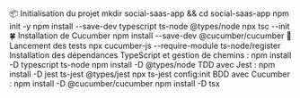 📦 Initialisation du projet
mkdir social-saas-app && cd social-saas-app
npm init -y
npm install --save-dev typescript ts-node @types/node
npx tsc --init
🍀 Installation de Cucumber
npm install --save-dev @cucumber/cucumber
🧪 Lancement des tests
npx cucumber-js --require-module ts-node/register
Installation des dépendances
TypeScript et gestion de chemins :
npm install -D typescript ts-node
npm install -D @types/node
TDD avec Jest :
npm install -D jest ts-jest @types/jest
npx ts-jest config:init
BDD avec Cucumber :
npm install -D @cucumber/cucumber
npm install -D tsx

